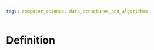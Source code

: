```yaml
---
tags: computer_science, data_structures_and_algorithms
---
```


# Definition



[^1]: [Introduction to Algorithms](zotero://open-pdf/library/items/X422WTMW?page=28)